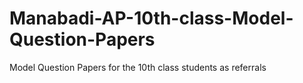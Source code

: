 # Manabadi-AP-10th-class-Model-Question-Papers
Model Question Papers for the 10th class students as referrals
